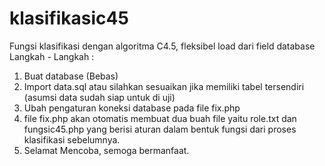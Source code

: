 # klasifikasic45
Fungsi klasifikasi dengan algoritma C4.5, fleksibel load dari field database
Langkah - Langkah :
1. Buat database (Bebas)
2. Import data.sql atau silahkan sesuaikan jika memiliki tabel tersendiri (asumsi data sudah siap untuk di uji)
3. Ubah pengaturan koneksi database pada file fix.php
4. file fix.php akan otomatis membuat dua buah file yaitu role.txt dan fungsic45.php yang berisi aturan dalam bentuk fungsi dari proses klasifikasi sebelumnya.
5. Selamat Mencoba, semoga bermanfaat.
